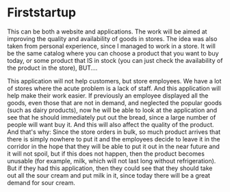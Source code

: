 # Firststartup
This can be both a website and applications. The work will be aimed at improving the quality and availability of goods in stores. The idea was also taken from personal experience, since I managed to work in a store. It will be the same catalog where you can choose a product that you want to buy today, or some product that IS in stock (you can just check the availability of the product in the store), BUT….

This application will not help customers, but store employees. We have a lot of stores where the acute problem is a lack of staff. And this application will help make their work easier. If previously an employee displayed all the goods, even those that are not in demand, and neglected the popular goods (such as dairy products), now he will be able to look at the application and see that he should immediately put out the bread, since a large number of people will want buy it. And this will also affect the quality of the product. And that's why:
Since the store orders in bulk, so much product arrives that there is simply nowhere to put it and the employees decide to leave it in the corridor in the hope that they will be able to put it out in the near future and it will not spoil, but if this does not happen, then the product becomes unusable (for example, milk, which will not last long without refrigeration). But if they had this application, then they could see that they should take out all the sour cream and put milk in it, since today there will be a great demand for sour cream.

